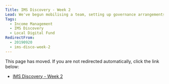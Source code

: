 ```yaml
---
Title: IMS Discovery - Week 2
Lead: We've begun mobilising a team, setting up governance arrangements and planning our Discovery project.
Tags: 
  - Income Management
  - IMS Discovery
  - Local Digital Fund
RedirectFrom:
  - 20190920
  - ims-disco-week-2
---
```


This page has moved. If you are not redirected automatically, click the link below:

* <a id="redirectUrl" href="https://www.localgovims.digital/blog/ims-discovery-week-2/">IMS Discovery - Week 2</a>